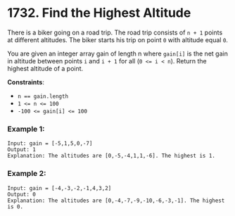 # 1732. Find the Highest Altitude

There is a biker going on a road trip. The road trip consists of `n + 1` points at different altitudes. The biker starts his trip on point `0` with altitude equal `0`.

You are given an integer array gain of length n where `gain[i]` is the net gain in altitude between points `i​​​​​​` and `i + 1` for all (`0 <= i < n`). Return the highest altitude of a point.

**Constraints**:
- `n == gain.length`
- `1 <= n <= 100`
- `-100 <= gain[i] <= 100`

### Example 1:
```
Input: gain = [-5,1,5,0,-7]
Output: 1
Explanation: The altitudes are [0,-5,-4,1,1,-6]. The highest is 1.
```

### Example 2:
```
Input: gain = [-4,-3,-2,-1,4,3,2]
Output: 0
Explanation: The altitudes are [0,-4,-7,-9,-10,-6,-3,-1]. The highest is 0.
```
